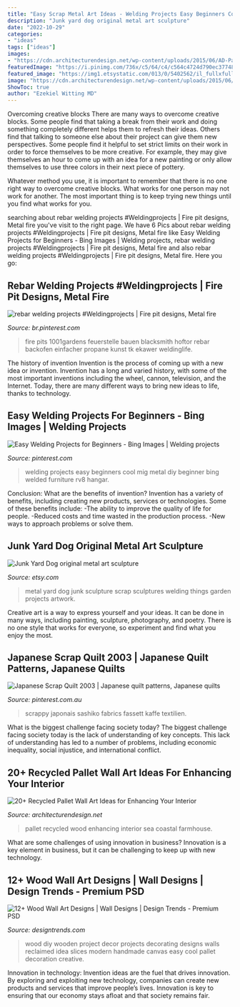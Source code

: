 ```yaml
---
title: "Easy Scrap Metal Art Ideas - Welding Projects Easy Beginners Cool Mig Metal Diy Beginner Bing Welded Furniture Rv8 Hangar"
description: "Junk yard dog original metal art sculpture"
date: "2022-10-29"
categories:
- "ideas"
tags: ["ideas"]
images:
- "https://cdn.architecturendesign.net/wp-content/uploads/2015/06/AD-Pallet-Wall-Art-14.jpg"
featuredImage: "https://i.pinimg.com/736x/c5/64/c4/c564c4724d790ec37748ba4fd51a1bd5--beginner-welding-projects-welded-furniture.jpg"
featured_image: "https://img1.etsystatic.com/013/0/5402562/il_fullxfull.412438425_put4.jpg"
image: "https://cdn.architecturendesign.net/wp-content/uploads/2015/06/AD-Pallet-Wall-Art-14.jpg"
ShowToc: true
author: "Ezekiel Witting MD"
---
```



Overcoming creative blocks
There are many ways to overcome creative blocks. Some people find that taking a break from their work and doing something completely different helps them to refresh their ideas. Others find that talking to someone else about their project can give them new perspectives.
Some people find it helpful to set strict limits on their work in order to force themselves to be more creative. For example, they may give themselves an hour to come up with an idea for a new painting or only allow themselves to use three colors in their next piece of pottery.

 Whatever method you use, it is important to remember that there is no one right way to overcome creative blocks. What works for one person may not work for another. The most important thing is to keep trying new things until you find what works for you.

	

		
searching about rebar welding projects #Weldingprojects | Fire pit designs, Metal fire you've visit to the right page. We have 6 Pics about rebar welding projects #Weldingprojects | Fire pit designs, Metal fire like Easy Welding Projects for Beginners - Bing Images | Welding projects, rebar welding projects #Weldingprojects | Fire pit designs, Metal fire and also rebar welding projects #Weldingprojects | Fire pit designs, Metal fire. Here you go:
		
    
## Rebar Welding Projects #Weldingprojects | Fire Pit Designs, Metal Fire

<img loading=lazy src="https://i.pinimg.com/736x/f6/37/1f/f6371f46c19377dce5fc03f37f35edd9.jpg" onerror="this.onerror=null;this.src='https://tse2.mm.bing.net/th?id=OIP.0rq_ZTBIDLYInAgIyoNC-AHaLH&amp;pid=15.1';" alt="rebar welding projects #Weldingprojects | Fire pit designs, Metal fire">

_Source: br.pinterest.com_

>fire pits 1001gardens feuerstelle bauen blacksmith hoftor rebar backofen einfacher propane kunst tk ekawer weldinglife. 

	

The history of invention
Invention is the process of coming up with a new idea or invention. Invention has a long and varied history, with some of the most important inventions including the wheel, cannon, television, and the Internet. Today, there are many different ways to bring new ideas to life, thanks to technology.

    
## Easy Welding Projects For Beginners - Bing Images | Welding Projects

<img loading=lazy src="https://i.pinimg.com/736x/c5/64/c4/c564c4724d790ec37748ba4fd51a1bd5--beginner-welding-projects-welded-furniture.jpg" onerror="this.onerror=null;this.src='https://tse1.mm.bing.net/th?id=OIP.JvEaUV9snsHMF1yIblUh8wHaJ3&amp;pid=15.1';" alt="Easy Welding Projects for Beginners - Bing Images | Welding projects">

_Source: pinterest.com_

>welding projects easy beginners cool mig metal diy beginner bing welded furniture rv8 hangar. 

	

Conclusion: What are the benefits of invention?
Invention has a variety of benefits, including creating new products, services or technologies. Some of these benefits include: 
-The ability to improve the quality of life for people. 
-Reduced costs and time wasted in the production process.
-New ways to approach problems or solve them.

    
## Junk Yard Dog Original Metal Art Sculpture

<img loading=lazy src="https://img1.etsystatic.com/013/0/5402562/il_fullxfull.412438425_put4.jpg" onerror="this.onerror=null;this.src='https://tse4.mm.bing.net/th?id=OIP.wAnwu7IhzoQnWOded1vMKAHaGP&amp;pid=15.1';" alt="Junk Yard Dog original metal art sculpture">

_Source: etsy.com_

>metal yard dog junk sculpture scrap sculptures welding things garden projects artwork. 

	

Creative art is a way to express yourself and your ideas. It can be done in many ways, including painting, sculpture, photography, and poetry. There is no one style that works for everyone, so experiment and find what you enjoy the most.

    
## Japanese Scrap Quilt 2003 | Japanese Quilt Patterns, Japanese Quilts

<img loading=lazy src="https://i.pinimg.com/736x/fc/91/f5/fc91f5085121c444ec3fbeb40c96204a.jpg" onerror="this.onerror=null;this.src='https://tse4.mm.bing.net/th?id=OIP.uk1FKyRU9JfZyfUx09ahRAHaJ3&amp;pid=15.1';" alt="Japanese Scrap Quilt 2003 | Japanese quilt patterns, Japanese quilts">

_Source: pinterest.com.au_

>scrappy japonais sashiko fabrics fassett kaffe textilien. 

	

What is the biggest challenge facing society today?
The biggest challenge facing society today is the lack of understanding of key concepts. This lack of understanding has led to a number of problems, including economic inequality, social injustice, and international conflict.

    
## 20+ Recycled Pallet Wall Art Ideas For Enhancing Your Interior

<img loading=lazy src="https://cdn.architecturendesign.net/wp-content/uploads/2015/06/AD-Pallet-Wall-Art-14.jpg" onerror="this.onerror=null;this.src='https://tse4.mm.bing.net/th?id=OIP.ZEvAOThnjVQaw_KjwxcIxgHaJ4&amp;pid=15.1';" alt="20+ Recycled Pallet Wall Art Ideas for Enhancing Your Interior">

_Source: architecturendesign.net_

>pallet recycled wood enhancing interior sea coastal farmhouse. 

	

What are some challenges of using innovation in business?
Innovation is a key element in business, but it can be challenging to keep up with new technology.

    
## 12+ Wood Wall Art Designs | Wall Designs | Design Trends - Premium PSD

<img loading=lazy src="https://images.designtrends.com/wp-content/uploads/2016/01/11120910/Slices-Wood-Wall-Art-Design.jpeg" onerror="this.onerror=null;this.src='https://tse1.mm.bing.net/th?id=OIP.yh5twjI2PwZPFjwvDP3PtQHaE8&amp;pid=15.1';" alt="12+ Wood Wall Art Designs | Wall Designs | Design Trends - Premium PSD">

_Source: designtrends.com_

>wood diy wooden project decor projects decorating designs walls reclaimed idea slices modern handmade canvas easy cool pallet decoration creative. 

	

Innovation in technology:
Invention ideas are the fuel that drives innovation. By exploring and exploiting new technology, companies can create new products and services that improve people’s lives. Innovation is key to ensuring that our economy stays afloat and that society remains fair.

